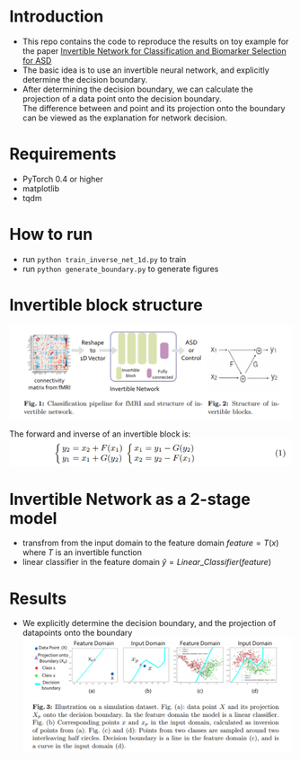 # Introduction
* This repo contains the code to reproduce the results on toy example for the paper [Invertible Network for Classification and
Biomarker Selection for ASD](https://arxiv.org/pdf/1907.09729.pdf)
* The basic idea is to use an invertible neural network, and explicitly determine the decision boundary.
* After determining the decision boundary, we can calculate the projection of a data point onto the decision boundary. <br/>
The difference between and point and its projection onto the boundary can be viewed as the explanation for network decision.

# Requirements
* PyTorch 0.4 or higher
* matplotlib
* tqdm

# How to run
* run ```python train_inverse_net_1d.py``` to train
* run ```python generate_boundary.py``` to generate figures

# Invertible block structure
![Invertible Network Structure](figures/inv_net_structure.png)<br/>

The forward and inverse of an invertible block is: <br/>
![Forward_inverse](figures/forward_inverse.png) <br/>

# Invertible Network as a 2-stage model
* transfrom from the input domain to the feature domain $feature = T(x)$ where $T$ is an invertible function
* linear classifier in the feature domain $\hat{y} = Linear\_Classifier(feature)$

# Results 
* We explicitly determine the decision boundary, and the projection of datapoints onto the boundary <br/>
![results](figures/results.png)
